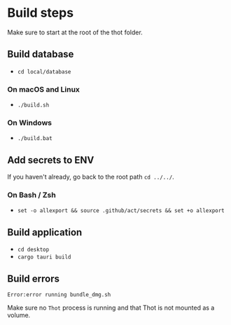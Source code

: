 # Build steps

Make sure to start at the root of the thot folder.

## Build database

- `cd local/database`

### On macOS and Linux

- `./build.sh`

### On Windows

- `./build.bat`

## Add secrets to ENV

If you haven't already, go back to the root path `cd ../../`.

### On Bash / Zsh

- `set -o allexport && source .github/act/secrets && set +o allexport`

## Build application

- `cd desktop`
- `cargo tauri build`

## Build errors

`Error:error running bundle_dmg.sh`

Make sure no `Thot` process is running and that Thot is not mounted as a volume.
